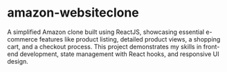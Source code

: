 # amazon-websiteclone
A simplified Amazon clone built using ReactJS, showcasing essential e-commerce features like product listing, detailed product views, a shopping cart, and a checkout process. This project demonstrates my skills in front-end development, state management with React hooks, and responsive UI design.
